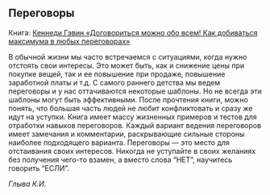 ## Переговоры

Книга: [Кеннеди Гэвин «Договориться можно обо всем! Как добиваться максимума в любых переговорах»](https://www.litres.ru/gevin-kennedi/dogovoritsya-mozhno-obo-vsem-kak-dobivatsya-maksimuma-v-lubyh-peregovorah-11981022/chitat-onlayn/)

В обычной жизни мы часто встречаемся с ситуациями, когда нужно отстоять свои
интересы. Это может быть, как и снижение цены при покупке вещей, так и ее повышение
при продаже, повышение заработной платы и т.д.
С самого раннего детства мы ведем переговоры и у нас оттачиваются некоторые
шаблоны. Но не всегда эти шаблоны могут быть эффективными. После прочтения книги,
можно понять, что большая часть людей не любит конфликтовать и сразу же идут на
уступки.
Книга имеет массу жизненных примеров и тестов для отработки навыков переговоров.
Каждый вариант ведения переговоров имеет замечания и комментарии, раскрывающие
сильные стороны наиболее подходящего варианта.
Переговоры — это место для отстаивания своих интересов. Никогда не уступайте в своих
желаниях без получения чего-то взамен, а вместо слова “НЕТ”, научитесь говорить
“ЕСЛИ”.

*Глыва К.И.*